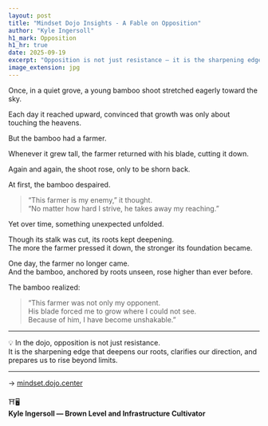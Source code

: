 ```yaml
---
layout: post
title: "Mindset Dojo Insights - A Fable on Opposition"
author: "Kyle Ingersoll"
h1_mark: Opposition
h1_hr: true
date: 2025-09-19
excerpt: "Opposition is not just resistance — it is the sharpening edge that deepens our roots, clarifies our direction, and prepares us to rise beyond limits."
image_extension: jpg
---
```


Once, in a quiet grove, a young bamboo shoot stretched eagerly toward the sky.

Each day it reached upward, convinced that growth was only about touching the heavens.

But the bamboo had a farmer.

Whenever it grew tall, the farmer returned with his blade, cutting it down.

Again and again, the shoot rose, only to be shorn back.

At first, the bamboo despaired.

> “This farmer is my enemy,” it thought.  
> “No matter how hard I strive, he takes away my reaching.”

Yet over time, something unexpected unfolded.

Though its stalk was cut, its roots kept deepening.  
The more the farmer pressed it down, the stronger its foundation became.

One day, the farmer no longer came.  
And the bamboo, anchored by roots unseen, rose higher than ever before.

The bamboo realized:

> “This farmer was not only my opponent.  
> His blade forced me to grow where I could not see.  
> Because of him, I have become unshakable.”

---

💡 In the dojo, opposition is not just resistance.  
It is the sharpening edge that deepens our roots, clarifies our direction, and prepares us to rise beyond limits.

---

→ [mindset.dojo.center](https://mindset.dojo.center/)

⛩️🖥️  
**Kyle Ingersoll — Brown Level and Infrastructure Cultivator**

